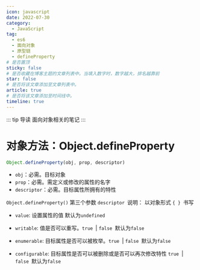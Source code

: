 ```yaml
---
icon: javascript
date: 2022-07-30
category:
  - JavaScript
tag:
  - es6
  - 面向对象
  - 原型链
  - defineProperty
# 是否置顶
sticky: false
# 是否收藏在博客主题的文章列表中。当填入数字时，数字越大，排名越靠前
star: false
# 是否将该文章添加至文章列表中。
article: true
# 是否将该文章添加至时间线中。
timeline: true
---
```

::: tip 导读
面向对象相关的笔记
:::
<!-- more -->
# 对象方法：Object.defineProperty

```js
Object.defineProperty(obj, prop, descriptor)
```

- `obj`：必需。目标对象 
- `prop`：必需。需定义或修改的属性的名字
- `descriptor`：必需。目标属性所拥有的特性

`Object.defineProperty()`  第三个参数 `descriptor `说明： 以对象形式 `{ } `书写

- `value`: 设置属性的值 默认为`undefined`

- `writable`: 值是否可以重写。`true `| `false `默认为`false`

- `enumerable`: 目标属性是否可以被枚举。`true `| `false `默认为`false`

- `configurable`: 目标属性是否可以被删除或是否可以再次修改特性 `true `| `false `默认为`false`